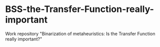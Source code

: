 # BSS-the-Transfer-Function-really-important
Work repository "Binarization of metaheuristics: Is the Transfer Function really important?"
